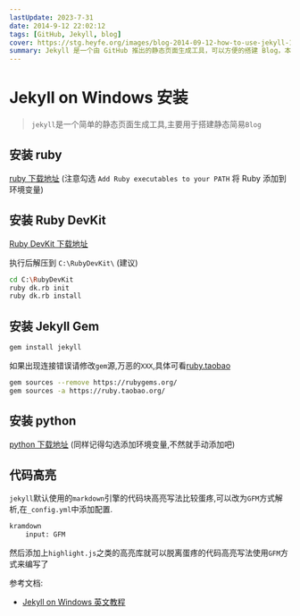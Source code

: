```yaml
---
lastUpdate: 2023-7-31
date: 2014-9-12 22:02:12
tags: [GitHub, Jekyll, blog]
cover: https://stg.heyfe.org/images/blog-2014-09-12-how-to-use-jekyll-1690763385048.png
summary: Jekyll 是一个由 GitHub 推出的静态页面生成工具，可以方便的搭建 Blog，本文记录如何在 Windows 中进行 Jekyll 的安装。
---
```


# Jekyll on Windows 安装

> `jekyll`是一个简单的静态页面生成工具,主要用于搭建静态简易`Blog`

## 安装 ruby

[ruby 下载地址](http://rubyinstaller.org/downloads/) (注意勾选 `Add Ruby executables to your PATH` 将 Ruby 添加到环境变量)

## 安装 Ruby DevKit

[Ruby DevKit 下载地址](http://rubyinstaller.org/downloads/)

执行后解压到 `C:\RubyDevKit\` (建议)

```bash
cd C:\RubyDevKit
ruby dk.rb init
ruby dk.rb install
```

## 安装 Jekyll Gem

```bash
gem install jekyll
```

如果出现连接错误请修改`gem`源,万恶的`XXX`,具体可看[ruby.taobao](http://ruby.taobao.org/)

```bash
gem sources --remove https://rubygems.org/
gem sources -a https://ruby.taobao.org/
```

## 安装 python

[python 下载地址](https://www.python.org/download/releases/2.7.8/) (同样记得勾选添加环境变量,不然就手动添加吧)

## 代码高亮

`jekyll`默认使用的`markdown`引擎的代码块高亮写法比较蛋疼,可以改为`GFM`方式解析,在`_config.yml`中添加配置.

```xml
kramdown
    input: GFM
```

然后添加上`highlight.js`之类的高亮库就可以脱离蛋疼的代码高亮写法使用`GFM`方式来编写了

参考文档:

-   [Jekyll on Windows 英文教程](http://jekyll-windows.juthilo.com/ 'Jekyll on Windows')
